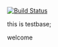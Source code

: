 [![Build Status](https://travis-ci.org/volunteercomputing/equn.svg)](https://travis-ci.org/volunteercomputing/equn)

this is testbase;

welcome